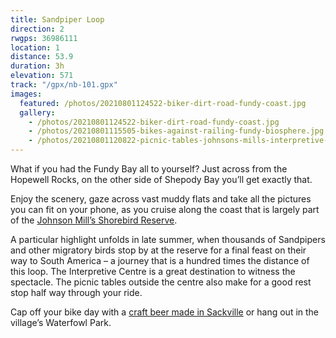 ```yaml
---
title: Sandpiper Loop
direction: 2
rwgps: 36986111
location: 1
distance: 53.9
duration: 3h
elevation: 571
track: "/gpx/nb-101.gpx"
images:
  featured: /photos/20210801124522-biker-dirt-road-fundy-coast.jpg
  gallery:
    - /photos/20210801124522-biker-dirt-road-fundy-coast.jpg
    - /photos/20210801115505-bikes-against-railing-fundy-biosphere.jpg
    - /photos/20210801120822-picnic-tables-johnsons-mills-interpretive-centre.jpg
---
```

What if you had the Fundy Bay all to yourself? Just across from the Hopewell Rocks, on the other side of Shepody Bay you’ll get exactly that.
<!--More-->

Enjoy the scenery, gaze across vast muddy flats and take all the pictures you can fit on your phone, as you cruise along the coast that is largely part of the [Johnson Mill’s Shorebird Reserve](https://www.natureconservancy.ca/en/where-we-work/new-brunswick/featured-projects/bay-of-fundy/johnsons-mills.html).

A particular highlight unfolds in late summer, when thousands of Sandpipers and other migratory birds stop by at the reserve for a final feast on their way to South America – a journey that is a hundred times the distance of this loop. The Interpretive Centre is a great destination to witness the spectacle. The picnic tables outside the centre also make for a good rest stop half way through your ride.

Cap off your bike day with a [craft beer made in Sackville](https://www.facebook.com/bagtownbrewing/) or hang out in the village’s Waterfowl Park.
